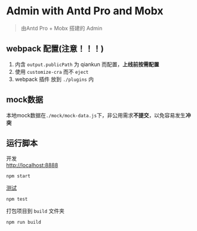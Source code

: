 # Admin with Antd Pro and Mobx

   > 由Antd Pro + Mobx 搭建的 Admin

## webpack 配置(注意！！！)
   1. 内含 `output.publicPath` 为 qiankun 而配置，**上线前按需配置**
   2. 使用 `customize-cra` 而不 `eject`
   3. webpack 插件 放到 `./plugins` 内

## mock数据
   本地mock数据在`./mock/mock-data.js`下，非公用需求**不提交**，以免容易发生**冲突**

## 运行脚本

开发\
 [http://localhost:8888](http://localhost:8888)


    npm start

[测试](https://facebook.github.io/create-react-app/docs/running-tests)

    npm test


 打包项目到 `build` 文件夹

    npm run build

